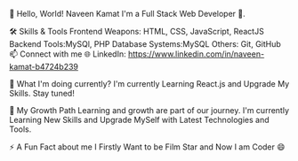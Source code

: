 👋 Hello, World! Naveen Kamat
I'm a Full Stack Web Developer 🚀.

🛠️ Skills & Tools
Frontend Weapons: HTML, CSS, JavaScript, ReactJS
Backend Tools:MySQl, PHP
Database Systems:MySQL
Others: Git, GitHub
📫 Connect with me
🌐 LinkedIn: https://www.linkedin.com/in/naveen-kamat-b4724b239

🔭 What I'm doing currently?
I'm currently Learning React.js and Upgrade My Skills. Stay tuned!

🌱 My Growth Path
Learning and growth are part of our journey. I'm currently Learning New Skills and Upgrade MySelf with Latest Technologies and Tools.



⚡ A Fun Fact about me
I Firstly Want to be Film Star and Now I am Coder 😄
